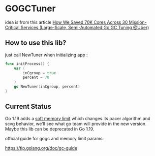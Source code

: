 # GOGCTuner

idea is from this article [How We Saved 70K Cores Across 30 Mission-Critical Services (Large-Scale, Semi-Automated Go GC Tuning @Uber) ](https://eng.uber.com/how-we-saved-70k-cores-across-30-mission-critical-services/)

## How to use this lib?

just call NewTuner when initializing app :

```go
func initProcess() {
	var (
		inCgroup = true
		percent = 70
	)
	go NewTuner(inCgroup, percent)
}
```

## Current Status

Go 1.19 adds a [soft memory limit](https://github.com/golang/proposal/blob/master/design/48409-soft-memory-limit.md) which changes its pacer algorithm and scvg behavior, we'll see what go team will provide in the new version. Maybe this lib can be deprecated in Go 1.19.

official guide for gogc and memory limit params:

https://tip.golang.org/doc/gc-guide

